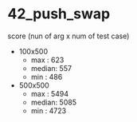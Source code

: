 # 42_push_swap

score (nun of arg x num of test case)
- 100x500
  - max   : 623
  - median: 557
  - min   : 486
- 500x500
  - max   : 5494
  - median: 5085
  - min   : 4723
